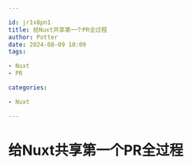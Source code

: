 ```yaml
---

id: jr1x8pn1
title: 给Nuxt共享第一个PR全过程
author: Potter
date: 2024-08-09 10:09
tags:

- Nuxt
- PR

categories:

- Nuxt

---
```


# 给Nuxt共享第一个PR全过程
